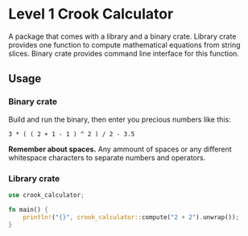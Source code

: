 # Level 1 Crook Calculator

A package that comes with a library and a binary crate. Library crate provides one function to compute mathematical equations from string slices. Binary crate provides command line interface for this function.

## Usage

### Binary crate

Build and run the binary, then enter you precious numbers like this:

```
3 * ( ( 2 + 1 - 1 ) ^ 2 ) / 2 - 3.5
```

**Remember about spaces.** Any ammount of spaces or any different whitespace characters to separate numbers and operators.

### Library crate

```rust
use crook_calculator;

fn main() {
    println!("{}", crook_calculator::compute("2 + 2").unwrap());
}
```